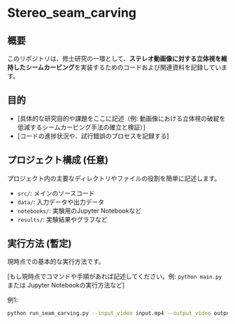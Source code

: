 # Stereo_seam_carving

## 概要

このリポジトリは、修士研究の一環として、**ステレオ動画像に対する立体視を維持したシームカービング**を実装するためのコードおよび関連資料を記録しています。

## 目的

* [具体的な研究目的や課題をここに記述（例: 動画像における立体視の破綻を低減するシームカービング手法の確立と検証）]
* [コードの進捗状況や、試行錯誤のプロセスを記録する]

## プロジェクト構成 (任意)

プロジェクト内の主要なディレクトリやファイルの役割を簡単に記述します。

* `src/`: メインのソースコード
* `data/`: 入力データや出力データ
* `notebooks/`: 実験用のJupyter Notebookなど
* `results/`: 実験結果やグラフなど

## 実行方法 (暫定)

現時点での基本的な実行方法です。

[もし現時点でコマンドや手順があれば記述してください。例: `python main.py` または Jupyter Notebookの実行方法など]

例1:
```bash
python run_seam_carving.py --input_video input.mp4 --output_video output.mp4
